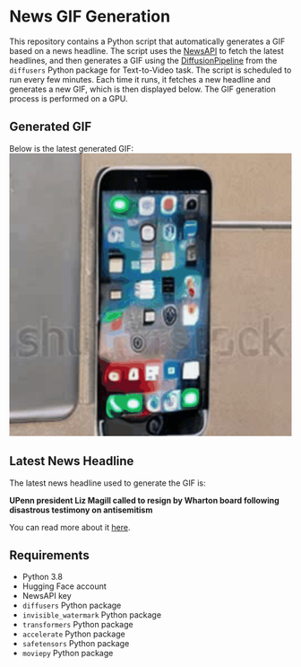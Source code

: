 # News GIF Generation
This repository contains a Python script that automatically generates a GIF based on a news headline. The script uses the [NewsAPI](https://newsapi.org/) to fetch the latest headlines, and then generates a GIF using the [DiffusionPipeline](https://github.com/huggingface/diffusers) from the `diffusers` Python package for Text-to-Video task.
The script is scheduled to run every few minutes. Each time it runs, it fetches a new headline and generates a new GIF, which is then displayed below. The GIF generation process is performed on a GPU.

## Generated GIF
Below is the latest generated GIF:
![Generated GIF](output.gif?raw=true&v=1702132425)

## Latest News Headline
The latest news headline used to generate the GIF is:

**UPenn president Liz Magill called to resign by Wharton board following disastrous testimony on antisemitism**

You can read more about it [here](https://www.foxnews.com/us/upenn-president-liz-magill-called-resign-wharton-board-following-disastrous-testimony-antisemitism).

## Requirements
- Python 3.8
- Hugging Face account
- NewsAPI key
- `diffusers` Python package
- `invisible_watermark` Python package
- `transformers` Python package
- `accelerate` Python package
- `safetensors` Python package
- `moviepy` Python package
